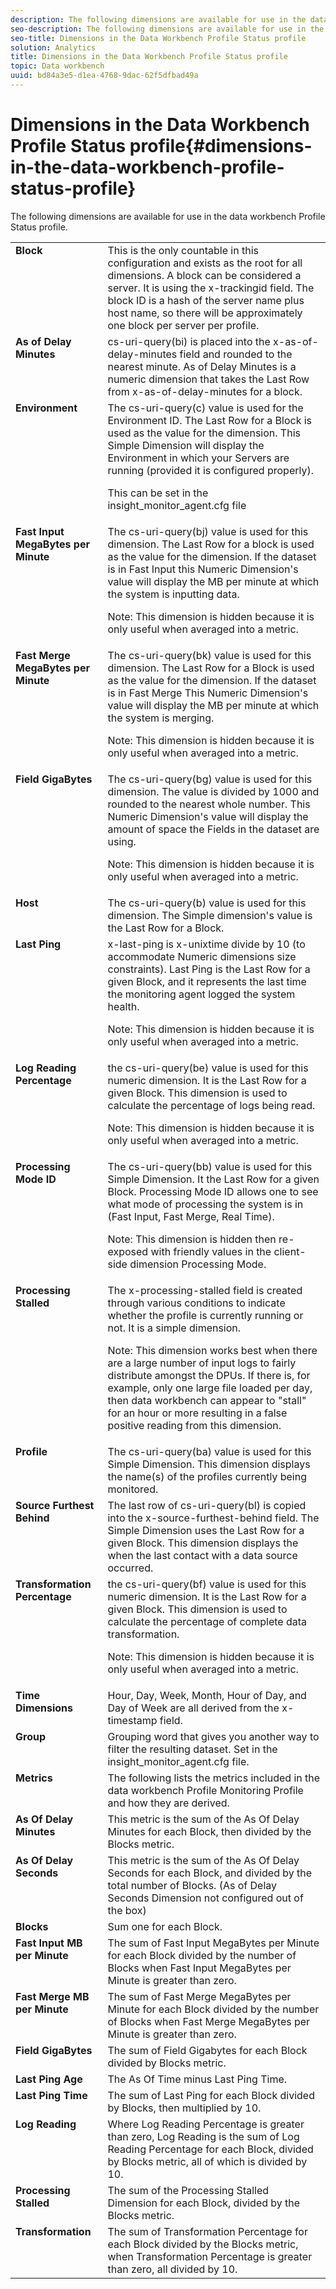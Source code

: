 ```yaml
---
description: The following dimensions are available for use in the data workbench Profile Status profile.
seo-description: The following dimensions are available for use in the data workbench Profile Status profile.
seo-title: Dimensions in the Data Workbench Profile Status profile
solution: Analytics
title: Dimensions in the Data Workbench Profile Status profile
topic: Data workbench
uuid: bd84a3e5-d1ea-4768-9dac-62f5dfbad49a
---
```


# Dimensions in the Data Workbench Profile Status profile{#dimensions-in-the-data-workbench-profile-status-profile}

The following dimensions are available for use in the data workbench Profile Status profile.

<table id="table_DD143B4F15FF446DAD24BD2473B485B9"> 
 <tbody> 
  <tr valign="top"> 
   <td colname="col1"> <b>Block</b> </td> 
   <td colname="col2"> This is the only countable in this configuration and exists as the root for all dimensions. A block can be considered a server. It is using the x-trackingid field. The block ID is a hash of the server name plus host name, so there will be approximately one block per server per profile. </td> 
  </tr> 
  <tr valign="top"> 
   <td colname="col1"> <b>As of Delay Minutes</b> </td> 
   <td colname="col2"> cs-uri-query(bi) is placed into the x-as-of-delay-minutes field and rounded to the nearest minute. As of Delay Minutes is a numeric dimension that takes the Last Row from x-as-of-delay-minutes for a block. </td> 
  </tr> 
  <tr valign="top"> 
   <td colname="col1"> <b>Environment</b> </td> 
   <td colname="col2"> The cs-uri-query(c) value is used for the Environment ID. The Last Row for a Block is used as the value for the dimension. This Simple Dimension will display the Environment in which your Servers are running (provided it is configured properly). <p>This can be set in the insight_monitor_agent.cfg file </p></td> 
  </tr> 
  <tr valign="top"> 
   <td colname="col1"> <b>Fast Input MegaBytes per Minute</b> </td> 
   <td colname="col2"> The cs-uri-query(bj) value is used for this dimension. The Last Row for a block is used as the value for the dimension. If the dataset is in Fast Input this Numeric Dimension's value will display the MB per minute at which the system is inputting data. <p>Note:  This dimension is hidden because it is only useful when averaged into a metric. </p></td> 
  </tr> 
  <tr valign="top"> 
   <td colname="col1"> <b>Fast Merge MegaBytes per Minute</b> </td> 
   <td colname="col2">The cs-uri-query(bk) value is used for this dimension. The Last Row for a Block is used as the value for the dimension. If the dataset is in Fast Merge This Numeric Dimension's value will display the MB per minute at which the system is merging. <p>Note:  This dimension is hidden because it is only useful when averaged into a metric. </p></td> 
  </tr> 
  <tr valign="top"> 
   <td colname="col1"> <b>Field GigaBytes</b> </td> 
   <td colname="col2"> The cs-uri-query(bg) value is used for this dimension. The value is divided by 1000 and rounded to the nearest whole number. This Numeric Dimension's value will display the amount of space the Fields in the dataset are using. <p>Note:  This dimension is hidden because it is only useful when averaged into a metric. </p></td> 
  </tr> 
  <tr valign="top"> 
   <td colname="col1"> <b>Host</b> </td> 
   <td colname="col2"> The cs-uri-query(b) value is used for this dimension. The Simple dimension's value is the Last Row for a Block. </td> 
  </tr> 
  <tr valign="top"> 
   <td colname="col1"> <b>Last Ping</b> </td> 
   <td colname="col2">x-last-ping is x-unixtime divide by 10 (to accommodate Numeric dimensions size constraints). Last Ping is the Last Row for a given Block, and it represents the last time the monitoring agent logged the system health. <p>Note:  This dimension is hidden because it is only useful when averaged into a metric. </p></td> 
  </tr> 
  <tr valign="top"> 
   <td colname="col1"> <b>Log Reading Percentage</b> </td> 
   <td colname="col2">the cs-uri-query(be) value is used for this numeric dimension. It is the Last Row for a given Block. This dimension is used to calculate the percentage of logs being read. <p>Note:  This dimension is hidden because it is only useful when averaged into a metric. </p></td> 
  </tr> 
  <tr valign="top"> 
   <td colname="col1"> <b>Processing Mode ID</b> </td> 
   <td colname="col2"> The cs-uri-query(bb) value is used for this Simple Dimension. It the Last Row for a given Block. Processing Mode ID allows one to see what mode of processing the system is in (Fast Input, Fast Merge, Real Time). <p>Note:  This dimension is hidden then re-exposed with friendly values in the client-side dimension Processing Mode. </p></td> 
  </tr> 
  <tr valign="top"> 
   <td colname="col1"> <b>Processing Stalled</b> </td> 
   <td colname="col2"> The x-processing-stalled field is created through various conditions to indicate whether the profile is currently running or not. It is a simple dimension. <p>Note:  This dimension works best when there are a large number of input logs to fairly distribute amongst the DPUs. If there is, for example, only one large file loaded per day, then data workbench can appear to "stall" for an hour or more resulting in a false positive reading from this dimension. </p></td> 
  </tr> 
  <tr valign="top"> 
   <td colname="col1"> <b>Profile</b> </td> 
   <td colname="col2"> The cs-uri-query(ba) value is used for this Simple Dimension. This dimension displays the name(s) of the profiles currently being monitored. </td> 
  </tr> 
  <tr valign="top"> 
   <td colname="col1"> <b>Source Furthest Behind</b> </td> 
   <td colname="col2"> The last row of cs-uri-query(bl) is copied into the x-source-furthest-behind field. The Simple Dimension uses the Last Row for a given Block. This dimension displays the when the last contact with a data source occurred. </td> 
  </tr> 
  <tr valign="top"> 
   <td colname="col1"> <b>Transformation Percentage</b> </td> 
   <td colname="col2"> the cs-uri-query(bf) value is used for this numeric dimension. It is the Last Row for a given Block. This dimension is used to calculate the percentage of complete data transformation. <p>Note:  This dimension is hidden because it is only useful when averaged into a metric. </p></td> 
  </tr> 
  <tr valign="top"> 
   <td colname="col1"> <b>Time Dimensions</b> </td> 
   <td colname="col2"> Hour, Day, Week, Month, Hour of Day, and Day of Week are all derived from the x-timestamp field. </td> 
  </tr> 
  <tr valign="top"> 
   <td colname="col1"> <b>Group</b> </td> 
   <td colname="col2"> Grouping word that gives you another way to filter the resulting dataset. Set in the insight_monitor_agent.cfg file. </td> 
  </tr> 
  <tr valign="top"> 
   <td colname="col1"> <b>Metrics</b> </td> 
   <td colname="col2"> The following lists the metrics included in the data workbench Profile Monitoring Profile and how they are derived. </td> 
  </tr> 
  <tr valign="top"> 
   <td colname="col1"> <b>As Of Delay Minutes</b> </td> 
   <td colname="col2"> This metric is the sum of the As Of Delay Minutes for each Block, then divided by the Blocks metric. </td> 
  </tr> 
  <tr valign="top"> 
   <td colname="col1"> <b>As Of Delay Seconds</b> </td> 
   <td colname="col2"> This metric is the sum of the As Of Delay Seconds for each Block, and divided by the total number of Blocks. (As of Delay Seconds Dimension not configured out of the box) </td> 
  </tr> 
  <tr valign="top"> 
   <td colname="col1"> <b>Blocks</b> </td> 
   <td colname="col2"> Sum one for each Block. </td> 
  </tr> 
  <tr valign="top"> 
   <td colname="col1"> <b>Fast Input MB per Minute</b> </td> 
   <td colname="col2"> The sum of Fast Input MegaBytes per Minute for each Block divided by the number of Blocks when Fast Input MegaBytes per Minute is greater than zero. </td> 
  </tr> 
  <tr valign="top"> 
   <td colname="col1"> <b>Fast Merge MB per Minute</b> </td> 
   <td colname="col2"> The sum of Fast Merge MegaBytes per Minute for each Block divided by the number of Blocks when Fast Merge MegaBytes per Minute is greater than zero. </td> 
  </tr> 
  <tr valign="top"> 
   <td colname="col1"> <b>Field GigaBytes</b> </td> 
   <td colname="col2"> The sum of Field Gigabytes for each Block divided by Blocks metric. </td> 
  </tr> 
  <tr valign="top"> 
   <td colname="col1"> <b>Last Ping Age</b> </td> 
   <td colname="col2"> The As Of Time minus Last Ping Time. </td> 
  </tr> 
  <tr valign="top"> 
   <td colname="col1"> <b>Last Ping Time</b> </td> 
   <td colname="col2"> The sum of Last Ping for each Block divided by Blocks, then multiplied by 10. </td> 
  </tr> 
  <tr valign="top"> 
   <td colname="col1"> <b>Log Reading</b> </td> 
   <td colname="col2"> Where Log Reading Percentage is greater than zero, Log Reading is the sum of Log Reading Percentage for each Block, divided by Blocks metric, all of which is divided by 10. </td> 
  </tr> 
  <tr valign="top"> 
   <td colname="col1"> <b>Processing Stalled</b> </td> 
   <td colname="col2"> The sum of the Processing Stalled Dimension for each Block, divided by the Blocks metric. </td> 
  </tr> 
  <tr valign="top"> 
   <td colname="col1"> <b>Transformation</b> </td> 
   <td colname="col2"> The sum of Transformation Percentage for each Block divided by the Blocks metric, when Transformation Percentage is greater than zero, all divided by 10. </td> 
  </tr> 
 </tbody> 
</table>

